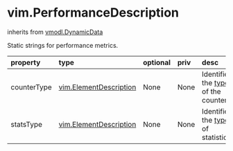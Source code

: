 vim.PerformanceDescription
==========================
inherits from [vmodl.DynamicData](docs/vmodl.DynamicData.md)


Static strings for performance metrics.

| property | type | optional | priv | desc |
|:---------|:-----|:---------|:-----|:-----|
| counterType | [vim.ElementDescription](vim.ElementDescription.md "vim.ElementDescription") | None | None | Identifies the <a href="vim.PerformanceManager.CounterInfo.RollupType.md">type</a> of    the counter. |
| statsType | [vim.ElementDescription](vim.ElementDescription.md "vim.ElementDescription") | None | None | Identifies the <a href="vim.PerformanceManager.CounterInfo.StatsType.md">type</a>    of statistic. |


